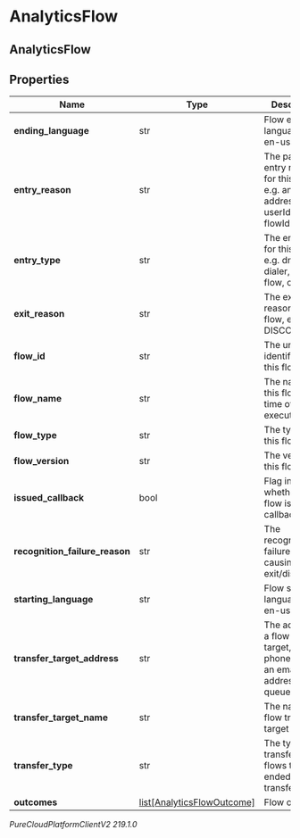 # AnalyticsFlow

## AnalyticsFlow

## Properties

|Name | Type | Description | Notes|
|------------ | ------------- | ------------- | -------------|
| **ending_language** | str | Flow ending language, e.g. en-us | [optional] |
| **entry_reason** | str | The particular entry reason for this flow, e.g. an address, userId, or flowId | [optional] |
| **entry_type** | str | The entry type for this flow, e.g. dnis, dialer, agent, flow, or direct | [optional] |
| **exit_reason** | str | The exit reason for this flow, e.g. DISCONNECT | [optional] |
| **flow_id** | str | The unique identifier of this flow | [optional] |
| **flow_name** | str | The name of this flow at the time of flow execution | [optional] |
| **flow_type** | str | The type of this flow | [optional] |
| **flow_version** | str | The version of this flow | [optional] |
| **issued_callback** | bool | Flag indicating whether the flow issued a callback | [optional] |
| **recognition_failure_reason** | str | The recognition failure reason causing to exit/disconnect | [optional] |
| **starting_language** | str | Flow starting language, e.g. en-us | [optional] |
| **transfer_target_address** | str | The address of a flow transfer target, e.g. a phone number, an email address, or a queueId | [optional] |
| **transfer_target_name** | str | The name of a flow transfer target | [optional] |
| **transfer_type** | str | The type of transfer for flows that ended with a transfer | [optional] |
| **outcomes** | [list[AnalyticsFlowOutcome]](AnalyticsFlowOutcome) | Flow outcomes | [optional] |



_PureCloudPlatformClientV2 219.1.0_
